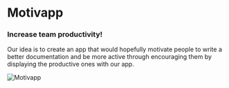 # Motivapp
### Increase team productivity!

Our idea is to create an app that would hopefully motivate people to write a better documentation and be more active through encouraging them by displaying the productive ones with our app.

![Motivapp](https://i.ibb.co/pw0yx5J/Screenshot-2020-07-13-at-13-49-59.png)
